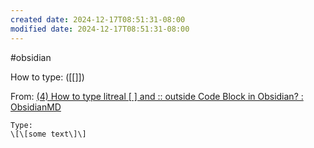```yaml
---
created date: 2024-12-17T08:51:31-08:00
modified date: 2024-12-17T08:51:31-08:00
---
```

#obsidian 

How to type:  (\[\[\]\])

From: [(4) How to type litreal [ ] and :: outside Code Block in Obsidian? : ObsidianMD](https://www.reddit.com/r/ObsidianMD/comments/zguzjc/comment/iziviu2/?utm_source=share&utm_medium=web2x&context=3)
	
	Type:
	\[\[some text\]\]
